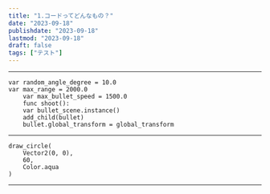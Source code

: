 ```yaml
---
title: "1.コードってどんなもの？"
date: "2023-09-18"
publishdate: "2023-09-18"
lastmod: "2023-09-18"
draft: false
tags: ["テスト"]
---
```

---

```gdscript
var random_angle_degree = 10.0
var max_range = 2000.0
	var max_bullet_speed = 1500.0
	func shoot():
  	var bullet_scene.instance()
  	add_child(bullet)
	bullet.global_transform = global_transform
```

---

```gdscript
draw_circle(
  	Vector2(0, 0),
  	60,
  	Color.aqua
)
```

---



